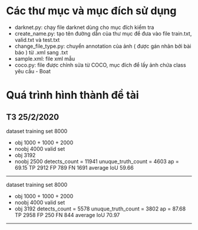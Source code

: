# Các thư mục và mục đích sử dụng
* darknet.py: chạy file darknet dùng cho mục đích kiểm tra
* create_name.py: tạo tên đường dẫn của thư mục để đưa vào file train.txt, valid.txt và test.txt
* change_file_type.py: chuyển annotation của ảnh ( được gán nhãn bởi bài báo ) từ .xml sang .txt
* sample.xml: file xml mẫu
* coco.py: file được chỉnh sửa từ COCO, mục đích để lấy ảnh chứa class yêu cầu - Boat
# Quá trình hình thành đề tài
## T3 25/2/2020 
dataset
training set 8000
* obj 1000 + 1000 + 2000
* noobj 4000 
valid set 
* obj 3192
* noobj 2500
detects_count = 11941 
unuque_truth_count = 4603
ap = 69.15
TP 2912
FP 789
FN 1691
average IoU 59.66
---
dataset
training set 8000
* obj 1000 + 1000 + 2000
* noobj 4000 
valid set 
* obj 3192
detects_count = 5578
unuque_truth_count = 3802
ap = 87.68
TP 2958
FP 250
FN 844
average IoU 70.97
---
